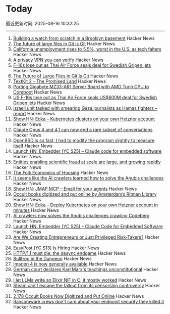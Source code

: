 # Today

最近更新时间: 2025-08-16 10:32:25

--- 
1. [Building a watch from scratch in a Brooklyn basement](https://kottke.org/25/08/building-a-watch-from-scratch-in-a-brooklyn-basement) Hacker News
2. [The future of large files in Git is Git](https://tylercipriani.com/blog/2025/08/15/git-lfs/) Hacker News
3. [California unemployment rises to 5.5%, worst in the U.S. as tech falters](https://www.sfchronicle.com/california/article/unemployment-rate-rises-tech-20819276.php) Hacker News
4. [A privacy VPN you can verify](https://vp.net/l/en-US/blog/Don%27t-Trust-Verify) Hacker News
5. [F-16s lose out as Thai Air Force seals deal for Swedish Gripen jets](https://www.scmp.com/news/asia/southeast-asia/article/3320828/us-f-16s-lose-out-thai-air-force-seals-us600-million-deal-swedish-gripen-jets) Hacker News
6. [The Future of Large Files in Git Is Git](https://tylercipriani.com/blog/2025/08/15/git-lfs/) Hacker News
7. [TextKit 2 – The Promised Land](https://blog.krzyzanowskim.com/2025/08/14/textkit-2-the-promised-land/) Hacker News
8. [Porting Gigabyte MZ33-AR1 Server Board with AMD Turin CPU to Coreboot](https://blog.3mdeb.com/2025/2025-08-07-gigabyte_mz33_ar1_part1/) Hacker News
9. [US F-16s lose out as Thai Air Force seals US$600M deal for Swedish Gripen jets](https://www.scmp.com/news/asia/southeast-asia/article/3320828/us-f-16s-lose-out-thai-air-force-seals-us600-million-deal-swedish-gripen-jets) Hacker News
10. [Israeli unit tasked with smearing Gaza journalists as Hamas fighters – report](https://www.theguardian.com/world/2025/aug/15/israeli-military-unit-reportedly-tasked-with-linking-journalists-in-gaza-to-hamas) Hacker News
11. [Show HN: Edka – Kubernetes clusters on your own Hetzner account](https://edka.io) Hacker News
12. [Claude Opus 4 and 4.1 can now end a rare subset of conversations](https://www.anthropic.com/research/end-subset-conversations) Hacker News
13. [OpenBSD is so fast, I had to modify the program slightly to measure itself](https://flak.tedunangst.com/post/is-OpenBSD-10x-faster-than-Linux) Hacker News
14. [Launch HN: Embedder (YC S25) – Claude code for embedded software](https://news.ycombinator.com/item?id=44915206) Hacker News
15. [Entities enabling scientific fraud at scale are large, and growing rapidly](https://www.pnas.org/doi/10.1073/pnas.2420092122) Hacker News
16. [The Folk Economics of Housing](https://www.aeaweb.org/articles?id=10.1257/jep.20241428) Hacker News
17. [It seems like the AI crawlers learned how to solve the Anubis challenges](https://social.anoxinon.de/@Codeberg/115033790447125787) Hacker News
18. [Show HN: JMAP MCP – Email for your agents](https://github.com/wyattjoh/jmap-mcp) Hacker News
19. [Occult books digitized and put online by Amsterdam’s Ritman Library](https://www.openculture.com/2025/08/2178-occult-books-now-digitized-put-online.html) Hacker News
20. [Show HN: Edka – Deploy Kubernetes on your own Hetzner account in minutes](https://edka.io) Hacker News
21. [AI crawlers now solves the Anubis challenges crawling Codeberg](https://social.anoxinon.de/@Codeberg/115033790447125787) Hacker News
22. [Launch HN: Embedder (YC S25) – Claude Code for Embedded Software](https://news.ycombinator.com/item?id=44915206) Hacker News
23. [Are We Creating Entrepreneurs or Just Privileged Risk-Takers?](https://luolink.substack.com/p/the-million-dollar-safety-net-how) Hacker News
24. [EasyPost (YC S13) Is Hiring](https://www.easypost.com/careers) Hacker News
25. [HTTP/1.1 must die: the desync endgame](https://portswigger.net/research/http1-must-die) Hacker News
26. [Bullfrog in the Dungeon](https://www.filfre.net/2025/08/bullfrog-in-the-dungeon/) Hacker News
27. [Imagen 4 is now generally available](https://developers.googleblog.com/en/announcing-imagen-4-fast-and-imagen-4-family-generally-available-in-the-gemini-api/) Hacker News
28. [German court declares Karl Marx's teachings unconstitutional](https://harici.com.tr/en/german-court-declares-karl-marxs-teachings-unconstitutional/) Hacker News
29. [I let LLMs write an Elixir NIF in C; it mostly worked](https://overbring.com/blog/2025-08-13-writing-an-elixir-nif-with-genai/) Hacker News
30. [Steam can't escape the fallout from its censorship controversy](https://www.polygon.com/steam-paypal-issues-censorship-visa-mastercard/) Hacker News
31. [2,178 Occult Books Now Digitized and Put Online](https://www.openculture.com/2025/08/2178-occult-books-now-digitized-put-online.html) Hacker News
32. [Ransomware crews don't care about your endpoint security they killed it](https://www.theregister.com/2025/08/14/edr_killers_ransomware/) Hacker News
